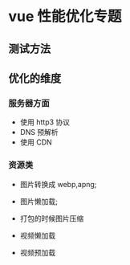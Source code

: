 <!--
 * @Author: lg
 * @Date: 2024-01-26 19:00:11
 * @LastEditors: lg
 * @LastEditTime: 2024-05-25 14:36:59
 * @Description:
 * @FilePath: \lg-docs\docs\special-subject\vue-optimization\index.md
-->

# vue 性能优化专题

## 测试方法

## 优化的维度

### 服务器方面

- 使用 http3 协议
- DNS 预解析
- 使用 CDN

### 资源类

- 图片转换成 webp,apng;
- 图片懒加载;
- 打包的时候图片压缩

- 视频懒加载
- 视频预加载
